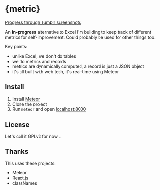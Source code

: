 {metric}
========

[Progress through Tumblr screenshots](http://liamz.tumblr.com/tagged/metric)

An **in-progress** alternative to Excel I'm building to keep track of different metrics for self-improvement. Could probably be used for other things too. 

Key points:
 - unlike Excel, we don't do tables
 - we do metrics and records
 - metrics are dynamically computed, a record is just a JSON object
 - it's all built with web tech, it's real-time using Meteor

## Install
 1. Install [Meteor](https://www.meteor.com/)
 2. Clone the project
 3. Run `meteor` and open [localhost:8000](http://localhost:8000)

## License
Let's call it GPLv3 for now...

## Thanks
This uses these projects:
 - Meteor
 - React.js
 - classNames